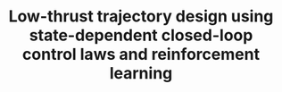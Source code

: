 ---
title: "Low-thrust trajectory design using state-dependent closed-loop control laws and reinforcement learning"
excerpt_separator: "<!--more-->"
categories:
  - Reinforcement Learning
tags:
  - RL
  - Low-thrust
header:
  teaser: /assets/images/Conf/LakeTahoe/a.gif
published: false
---